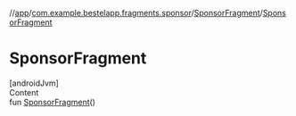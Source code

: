 //[app](../../index.md)/[com.example.bestelapp.fragments.sponsor](../index.md)/[SponsorFragment](index.md)/[SponsorFragment](-sponsor-fragment.md)



# SponsorFragment  
[androidJvm]  
Content  
fun [SponsorFragment](-sponsor-fragment.md)()  



